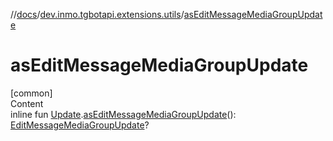 //[docs](../../index.md)/[dev.inmo.tgbotapi.extensions.utils](index.md)/[asEditMessageMediaGroupUpdate](as-edit-message-media-group-update.md)



# asEditMessageMediaGroupUpdate  
[common]  
Content  
inline fun [Update](../dev.inmo.tgbotapi.types.update.abstracts/-update/index.md).[asEditMessageMediaGroupUpdate](as-edit-message-media-group-update.md)(): [EditMessageMediaGroupUpdate](../dev.inmo.tgbotapi.types.update.MediaGroupUpdates/-edit-message-media-group-update/index.md)?  




